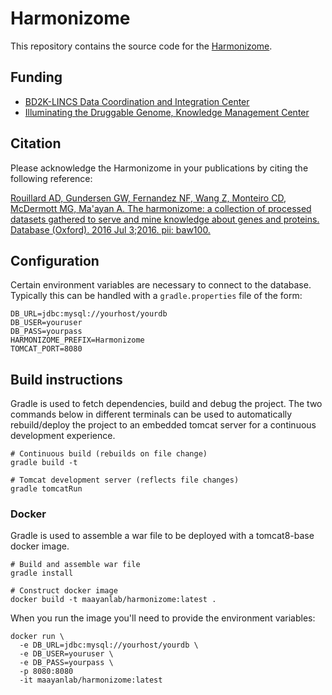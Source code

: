 # Harmonizome

This repository contains the source code for the [Harmonizome](http://amp.pharm.mssm.edu/Harmonizome/).

## Funding

- [BD2K-LINCS Data Coordination and Integration Center](http://lincs-dcic.org/)
- [Illuminating the Druggable Genome, Knowledge Management Center](https://commonfund.nih.gov/idg/overview)

## Citation

Please acknowledge the Harmonizome in your publications by citing the following reference:

[Rouillard AD, Gundersen GW, Fernandez NF, Wang Z, Monteiro CD, McDermott MG, Ma'ayan A. The harmonizome: a collection of processed datasets gathered to serve and mine knowledge about genes and proteins. Database (Oxford). 2016 Jul 3;2016. pii: baw100.](http://database.oxfordjournals.org/content/2016/baw100.short)

## Configuration
Certain environment variables are necessary to connect to the database. Typically this can be handled with a `gradle.properties` file of the form:
```
DB_URL=jdbc:mysql://yourhost/yourdb
DB_USER=youruser
DB_PASS=yourpass
HARMONIZOME_PREFIX=Harmonizome
TOMCAT_PORT=8080
```

## Build instructions
Gradle is used to fetch dependencies, build and debug the project. The two commands below in different terminals can be used to automatically rebuild/deploy the project to an embedded tomcat server for a continuous development experience.
```
# Continuous build (rebuilds on file change)
gradle build -t

# Tomcat development server (reflects file changes)
gradle tomcatRun
```

### Docker
Gradle is used to assemble a war file to be deployed with a tomcat8-base docker image.
```
# Build and assemble war file
gradle install

# Construct docker image
docker build -t maayanlab/harmonizome:latest .
```

When you run the image you'll need to provide the environment variables:
```
docker run \
  -e DB_URL=jdbc:mysql://yourhost/yourdb \
  -e DB_USER=youruser \
  -e DB_PASS=yourpass \
  -p 8080:8080
  -it maayanlab/harmonizome:latest
```
